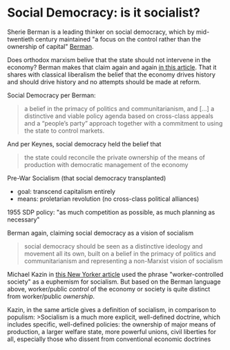 # Social Democracy: is it socialist?

Sherie Berman is a leading thinker on social democracy, which by mid-twentieth century maintained "a focus on the control rather than the ownership of capital" [Berman](https://azadivaedalat.com/wp-content/uploads/2018/01/Understanding-Social-Democracy-Harward.pdf).

Does orthodox marxism belive that the state should not intervene in the economy? Berman makes that claim again and again [in this article](https://azadivaedalat.com/wp-content/uploads/2018/01/Understanding-Social-Democracy-Harward.pdf). That it shares with classical liberalism the belief that the economy drives history and should drive history and no attempts should be made at reform. 

Social Democracy per Berman:
>a belief in the primacy of politics and communitarianism, and [...] a distinctive and viable policy agenda based on cross-class appeals and a “people’s party” approach together with a commitment to using the state to control markets.

And per Keynes, social democracy held the belief that
>the state could reconcile the private ownership of the means of production with democratic management of the economy

Pre-War Socialism (that social democracy transplanted)
- goal: transcend capitalism entirely
- means: proletarian revolution (no cross-class political alliances)

1955 SDP policy: "as much competition as possible, as much planning as necessary"

Berman again, claiming social democracy as a vision of socialism    
>social democracy should be seen as a distinctive ideology and movement all its own, built on a belief in the primacy of politics and communitarianism and representing a non-Marxist vision of socialism

Michael Kazin in [this New Yorker article](https://www.newyorker.com/news/q-and-a/how-socialist-is-bernie-sanders) used the phrase "worker-controlled society" as a euphemism for socialism. But based on the Berman language above, worker/public *control* of the economy or society is quite distinct from worker/public *ownership*. 

Kazin, in the same article gives a definition of socialism, in comparison to populism:
    >Socialism is a much more explicit, well-defined doctrine, which includes specific, well-defined policies: the ownership of major means of production, a larger welfare state, more powerful unions, civil liberties for all, especially those who dissent from conventional economic doctrines